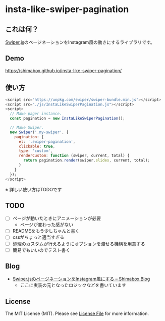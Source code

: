 # insta-like-swiper-pagination

## これは何？

[Swiper.js](https://swiperjs.com/ "Swiper - The Most Modern Mobile Touch Slider")のページネーションをInstagram風の動きにするライブラリです。

## Demo

https://shimabox.github.io/insta-like-swiper-pagination/

## 使い方

```js
<script src="https://unpkg.com/swiper/swiper-bundle.min.js"></script>
<script src="./js/InstaLikeSwiperPagination.js"></script>
<script>
  // Make pager instance.
  const pagination = new InstaLikeSwiperPagination();

  // Make Swiper.
  new Swiper('.my-swiper', {
    pagination: {
      el: '.swiper-pagination',
      clickable: true,
      type: 'custom',
      renderCustom: function (swiper, current, total) {
        return pagination.render(swiper.slides, current, total);
      }
    }
  });
</script>
```

※ 詳しい使い方はTODOです

## TODO

* [ ] ページが動いたときにアニメーションが必要
  * ページが変わった感がない
* [ ] READMEをもう少しちゃんと書く
* [ ] cssがちょっと適当すぎる
* [ ] 処理のカスタムが行えるようにオプションを渡せる機構を用意する
* [ ] 簡易でもいいのでテスト書く

## Blog

- [Swiper.jsのページネーションをInstagram風にする – Shimabox Blog](https://blog.shimabox.net/2021/12/22/made_swiperjs_pagination_to_look_like_instagram/ "Swiper.jsのページネーションをInstagram風にする – Shimabox Blog")
  - ここに実装の元となったロジックなどを書いています

## License
The MIT License (MIT). Please see [License File](LICENSE) for more information.